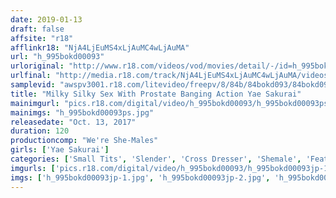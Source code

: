 ```yaml
---
date: 2019-01-13
draft: false
affsite: "r18"
afflinkr18: "NjA4LjEuMS4xLjAuMC4wLjAuMA"
url: "h_995bokd00093"
urloriginal: "http://www.r18.com/videos/vod/movies/detail/-/id=h_995bokd00093"
urlfinal: "http://media.r18.com/track/NjA4LjEuMS4xLjAuMC4wLjAuMA/videos/vod/movies/detail/-/id=h_995bokd00093"
samplevid: "awspv3001.r18.com/litevideo/freepv/8/84b/84bokd093/84bokd093_dmb_w.mp4"
title: "Milky Silky Sex With Prostate Banging Action Yae Sakurai"
mainimgurl: "pics.r18.com/digital/video/h_995bokd00093/h_995bokd00093ps.jpg"
mainimgs: "h_995bokd00093ps.jpg"
releasedate: "Oct. 13, 2017"
duration: 120
productioncomp: "We're She-Males"
girls: ['Yae Sakurai']
categories: ['Small Tits', 'Slender', 'Cross Dresser', 'Shemale', 'Featured Actress', 'Creampie', 'Anal Play', 'Threesome / Foursome', 'Hi-Def']
imgurls: ['pics.r18.com/digital/video/h_995bokd00093/h_995bokd00093jp-1.jpg', 'pics.r18.com/digital/video/h_995bokd00093/h_995bokd00093jp-2.jpg', 'pics.r18.com/digital/video/h_995bokd00093/h_995bokd00093jp-3.jpg', 'pics.r18.com/digital/video/h_995bokd00093/h_995bokd00093jp-4.jpg', 'pics.r18.com/digital/video/h_995bokd00093/h_995bokd00093jp-5.jpg', 'pics.r18.com/digital/video/h_995bokd00093/h_995bokd00093jp-6.jpg', 'pics.r18.com/digital/video/h_995bokd00093/h_995bokd00093jp-7.jpg', 'pics.r18.com/digital/video/h_995bokd00093/h_995bokd00093jp-8.jpg', 'pics.r18.com/digital/video/h_995bokd00093/h_995bokd00093jp-9.jpg', 'pics.r18.com/digital/video/h_995bokd00093/h_995bokd00093jp-10.jpg', 'pics.r18.com/digital/video/h_995bokd00093/h_995bokd00093jp-11.jpg', 'pics.r18.com/digital/video/h_995bokd00093/h_995bokd00093jp-12.jpg', 'pics.r18.com/digital/video/h_995bokd00093/h_995bokd00093jp-13.jpg', 'pics.r18.com/digital/video/h_995bokd00093/h_995bokd00093jp-14.jpg', 'pics.r18.com/digital/video/h_995bokd00093/h_995bokd00093jp-15.jpg', 'pics.r18.com/digital/video/h_995bokd00093/h_995bokd00093jp-16.jpg', 'pics.r18.com/digital/video/h_995bokd00093/h_995bokd00093jp-17.jpg', 'pics.r18.com/digital/video/h_995bokd00093/h_995bokd00093jp-18.jpg', 'pics.r18.com/digital/video/h_995bokd00093/h_995bokd00093jp-19.jpg', 'pics.r18.com/digital/video/h_995bokd00093/h_995bokd00093jp-20.jpg']
imgs: ['h_995bokd00093jp-1.jpg', 'h_995bokd00093jp-2.jpg', 'h_995bokd00093jp-3.jpg', 'h_995bokd00093jp-4.jpg', 'h_995bokd00093jp-5.jpg', 'h_995bokd00093jp-6.jpg', 'h_995bokd00093jp-7.jpg', 'h_995bokd00093jp-8.jpg', 'h_995bokd00093jp-9.jpg', 'h_995bokd00093jp-10.jpg', 'h_995bokd00093jp-11.jpg', 'h_995bokd00093jp-12.jpg', 'h_995bokd00093jp-13.jpg', 'h_995bokd00093jp-14.jpg', 'h_995bokd00093jp-15.jpg', 'h_995bokd00093jp-16.jpg', 'h_995bokd00093jp-17.jpg', 'h_995bokd00093jp-18.jpg', 'h_995bokd00093jp-19.jpg', 'h_995bokd00093jp-20.jpg']
---
```

